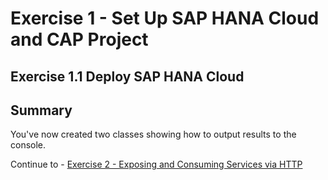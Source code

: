 # Exercise 1 - Set Up SAP HANA Cloud and CAP Project

## Exercise 1.1 Deploy SAP HANA Cloud

## Summary

You've now created two classes showing how to output results to the console.

Continue to - [Exercise 2 - Exposing and Consuming Services via HTTP](../ex2/README.md)